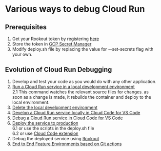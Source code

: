 # Various ways to debug Cloud Run

## Prerequisites
1. Get your Rookout token by registering [here](https://app.rookout.com/)
2. Store the token in [GCP Secret Manager](https://cloud.google.com/run/docs/configuring/secrets)
3. Modify deploy.sh file by replacing the value for --set-secrets flag with your own.

## Evolution of Cloud Run Debugging
1. Develop and test your code as you would do with any other application.
2. [Run a Cloud Run service in a local development environment](https://cloud.google.com/sdk/gcloud/reference/beta/code/dev)</br>
2.1 This command watches the relevant source files for changes. as soon as a change is made, it rebuilds the container and deploy to the local environment.
3. [Delete the local development environment](https://cloud.google.com/sdk/gcloud/reference/beta/code/clean-up)
4. [Develop a Cloud Run service locally in Cloud Code for VS Code](https://cloud.google.com/code/docs/vscode/develop-service)
5. [Debug a Cloud Run service in Cloud Code for VS Code](https://cloud.google.com/code/docs/vscode/debugging-a-cloud-run-service)
6. [Deploy the service to production](https://cloud.google.com/sdk/gcloud/reference/run/deploy)</br>
6.1 or use the scripts in the deploy.sh file </br>
6.2 or use [Cloud Code extension](https://cloud.google.com/code/docs/vscode/deploy-service#deploying_a_cloud_run_service)
7. Debug the deployed service using [Rookout](https://www.rookout.com/)
8. [End to End Feature Environments based on Git actions](https://github.com/UriKatsirPrivate/Feature-Environment)